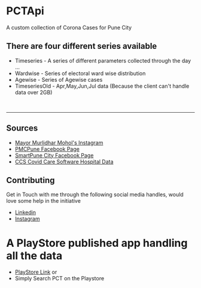 # PCTApi
A custom collection of Corona Cases for Pune City


## There are four different series available
- Timeseries - A series of different parameters collected through the day ...
- Wardwise - Series of electoral ward wise distribution
- Agewise - Series of Agewise cases
- TimeseriesOld - Apr,May,Jun,Jul data (Because the client can't handle data over 2GB)

<br><hr>
## Sources

- [Mayor Murlidhar Mohol's Instagram](https://www.instagram.com/murlidharkmohol/)
- [PMCPune Facebook Page](https://facebook.com/PMCPune)
- [SmartPune City Facebook Page](https://facebook.com/smartpunecity)
- [CCS Covid Care Software Hospital Data](https://divcommpunecovid.com/ccsbeddashboard/hsr)


## Contributing

Get in Touch with me through the following social media handles, would love some help in the initiative

- [Linkedin](https://linkedin.com/in/gaurav-thakkar)
- [Instagram](https://instagram.com/gt_xtreme)


# A PlayStore published app handling all the data 

- [PlayStore Link](https://play.google.com/store/apps/details?id=com.gtxtreme.pct) 
or 
- Simply Search PCT on the Playstore
